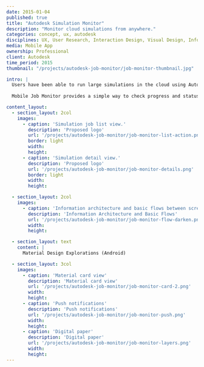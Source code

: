 ```yaml
---
date: 2015-01-04
published: true
title: "Autodesk Simulation Monitor"
description: "Monitor cloud simulations from anywhere."
categories: concept, ux, autodesk
disciplines: UX, User Research, Interaction Design, Visual Design, Information Architecture
media: Mobile App
ownership: Professional
client: Autodesk
time_period: 2015
thumbnail: "/projects/autodesk-job-monitor/job-monitor-thumbnail.jpg"

intro: |
  Users have been able to run large simulations in the cloud using Autodesk Simulation 360 since 2012. There has been an inherent limitation that these simulation jobs can only be monitored and managed from the source machine--often a desktop engineering computer. 
  
  Mobile Job Monitor provides a simple way to check progress and status of cloud simulations, which may take hours or sometimes even days to complete. A typical workflow is that an engineer will submit several jobs to solve in the afternoon before leaving the office, and will want monitor them that evening as they run. 

content_layout:
  - section_layout: 2col
    images:
      - caption: 'Simulation job list view.'
        description: 'Proposed logo'
        url: '/projects/autodesk-job-monitor/job-monitor-list-action.png'
        border: light
        width:
        height:
      - caption: 'Simulation detail view.'
        description: 'Proposed logo'
        url: '/projects/autodesk-job-monitor/job-monitor-details.png'
        border: light
        width:
        height:

  - section_layout: 2col
    images:
      - caption: 'Information architecture and basic flows between screens.'
        description: 'Information Architecture and Basic Flows'
        url: '/projects/autodesk-job-monitor/job-monitor-flow-darken.png'
        width:
        height:

  - section_layout: text
    content: |
      Material Design Explorations (Android)

  - section_layout: 3col
    images:
      - caption: 'Material card view'
        description: 'Material card view'
        url: '/projects/autodesk-job-monitor/job-monitor-card-2.png'
        width:
        height:
      - caption: 'Push notifications'
        description: 'Push notifications'
        url: '/projects/autodesk-job-monitor/job-monitor-push.png'
        width:
        height:
      - caption: 'Digital paper'
        description: 'Digital paper'
        url: '/projects/autodesk-job-monitor/job-monitor-layers.png'
        width:
        height: 
---
```

